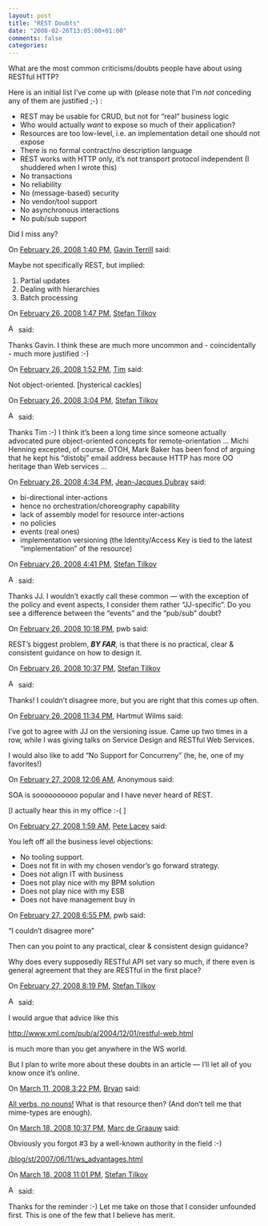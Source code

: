 ```yaml
---
layout: post
title: "REST Doubts"
date: "2008-02-26T13:05:00+01:00"
comments: false
categories: 
---
```


<p>What are the most common criticisms/doubts people have about using RESTful HTTP?</p>

<p>Here is an initial list I&#8217;ve come up with (please note that I&#8217;m <em>not</em> conceding any of them are justified ;-) :</p>

<ul>
<li>REST may be usable for CRUD, but not for &#8220;real&#8221; business logic</li>
<li>Who would actually <em>want</em> to expose so much of their application?</li>
<li>Resources are too low-level, i.e. an implementation detail one should not expose</li>
<li>There is no formal contract/no description language</li>
<li>REST works with HTTP only, it&#8217;s not transport protocol independent (I shuddered when I wrote this)  </li>
<li>No transactions</li>
<li>No reliability</li>
<li>No (message-based) security</li>
<li>No vendor/tool support</li>
<li>No asynchronous interactions</li>
<li>No pub/sub support</li>
</ul>

<p>Did I miss any?</p>

<section class="comments">



<div class="comment" id="comment-1626">
On <a href="#comment-1626" title="Permalink to this comment">February 26, 2008  1:40 PM</a>, <a href="http://fishdujour.typepad.com" title="http://fishdujour.typepad.com" rel="nofollow">Gavin Terrill</a>
said:
<p>Maybe not specifically REST, but implied:</p>

<ol>
<li>Partial updates</li>
<li>Dealing with hierarchies</li>
<li>Batch processing</li>
</ol>


<div class="comment" id="comment-1627">
On <a href="#comment-1627" title="Permalink to this comment">February 26, 2008  1:47 PM</a>, <a href="/blog/st/">Stefan Tilkov</a>

<a href="/blog/st/" class="commenter-profile"><img src="/mt4/mt-static/images/comment/mt_logo.png" height="16" alt="Author Profile Page" width="16" /></a>
said:
<p>Thanks Gavin. I think these are much more uncommon and - coincidentally - much more justified :-)</p>


<div class="comment" id="comment-1628">
On <a href="#comment-1628" title="Permalink to this comment">February 26, 2008  1:52 PM</a>, <a href="http://www.tbray.org/ongoing/" title="http://www.tbray.org/ongoing/" rel="nofollow">Tim</a>
said:
<p>Not object-oriented.  [hysterical cackles]</p>


<div class="comment" id="comment-1629">
On <a href="#comment-1629" title="Permalink to this comment">February 26, 2008  3:04 PM</a>, <a href="/blog/st/">Stefan Tilkov</a>

<a href="/blog/st/" class="commenter-profile"><img src="/mt4/mt-static/images/comment/mt_logo.png" height="16" alt="Author Profile Page" width="16" /></a>
said:
<p>Thanks Tim :-) I think it&#8217;s been a long time since someone actually advocated pure object-oriented concepts for remote-orientation &#8230; Michi Henning excepted, of course. OTOH, Mark Baker has been fond of arguing that he kept his &#8220;distobj&#8221; email address because HTTP has more OO heritage than Web services &#8230;</p>


<div class="comment" id="comment-1630">
On <a href="#comment-1630" title="Permalink to this comment">February 26, 2008  4:34 PM</a>, <a href="http://www.ebpml.org/ebpml_radio.htm" title="http://www.ebpml.org/ebpml_radio.htm" rel="nofollow">Jean-Jacques Dubray</a>
said:
<ul>
<li>bi-directional inter-actions</li>
<li>hence no orchestration/choreography capability</li>
<li>lack of assembly model for resource inter-actions</li>
<li>no policies</li>
<li>events (real ones)</li>
<li>implementation versioning (the Identity/Access Key is tied to the latest &#8220;implementation&#8221; of the resource)</li>
</ul>


<div class="comment" id="comment-1631">
On <a href="#comment-1631" title="Permalink to this comment">February 26, 2008  4:41 PM</a>, <a href="/blog/st/">Stefan Tilkov</a>

<a href="/blog/st/" class="commenter-profile"><img src="/mt4/mt-static/images/comment/mt_logo.png" height="16" alt="Author Profile Page" width="16" /></a>
said:
<p>Thanks JJ. I wouldn&#8217;t exactly call these common &#8212; with the exception of the policy and event aspects, I consider them rather &#8220;JJ-specific&#8221;. Do you see a difference between the &#8220;events&#8221; and the &#8220;pub/sub&#8221; doubt?</p>


<div class="comment" id="comment-1633">
On <a href="#comment-1633" title="Permalink to this comment">February 26, 2008 10:18 PM</a>, pwb
said:
<p>REST&#8217;s biggest problem, <b><i>BY FAR</i></b>, is that there is no practical, clear &amp; consistent guidance on how to design it.</p>


<div class="comment" id="comment-1634">
On <a href="#comment-1634" title="Permalink to this comment">February 26, 2008 10:37 PM</a>, <a href="/blog/st/">Stefan Tilkov</a>

<a href="/blog/st/" class="commenter-profile"><img src="/mt4/mt-static/images/comment/mt_logo.png" height="16" alt="Author Profile Page" width="16" /></a>
said:
<p>Thanks! I couldn&#8217;t disagree more, but you are right that this comes up often.</p>


<div class="comment" id="comment-1635">
On <a href="#comment-1635" title="Permalink to this comment">February 26, 2008 11:34 PM</a>, Hartmut Wilms
said:
<p>I&#8217;ve got to agree with JJ on the versioning issue. Came up two times in a row, while I was giving talks on Service Design and RESTful Web Services.</p>

<p>I would also like to add &#8220;No Support for Concurreny&#8221; (he, he, one of my favorites!)</p>


<div class="comment" id="comment-1636">
On <a href="#comment-1636" title="Permalink to this comment">February 27, 2008 12:06 AM</a>, Anonymous
said:
<p>SOA is soooooooooo popular and I have never heard of REST.</p>

<p>[I actually hear this in my office  :-(  ]</p>


<div class="comment" id="comment-1637">
On <a href="#comment-1637" title="Permalink to this comment">February 27, 2008  1:59 AM</a>, <a href="http://wanderingbarque.com/nonintersecting" title="http://wanderingbarque.com/nonintersecting" rel="nofollow">Pete Lacey</a>
said:
<p>You left off all the business level objections:</p>

<ul>
<li>No tooling support.</li>
<li>Does not fit in with my chosen vendor&#8217;s go forward strategy.</li>
<li>Does not align IT with business</li>
<li>Does not play nice with my BPM solution</li>
<li>Does not play nice with my ESB</li>
<li>Does not have management buy in</li>
</ul>


<div class="comment" id="comment-1638">
On <a href="#comment-1638" title="Permalink to this comment">February 27, 2008  6:55 PM</a>, pwb
said:
<p>&#8220;I couldn’t disagree more&#8221;</p>

<p>Then can you point to any practical, clear &amp; consistent design guidance?</p>

<p>Why does every supposedly RESTful API set vary so much, if there even is general agreement that they are RESTful in the first place?</p>


<div class="comment" id="comment-1639">
On <a href="#comment-1639" title="Permalink to this comment">February 27, 2008  8:19 PM</a>, <a href="/blog/st/">Stefan Tilkov</a>

<a href="/blog/st/" class="commenter-profile"><img src="/mt4/mt-static/images/comment/mt_logo.png" height="16" alt="Author Profile Page" width="16" /></a>
said:
<p>I would argue that advice like this</p>

<p><a href="http://www.xml.com/pub/a/2004/12/01/restful-web.html">http://www.xml.com/pub/a/2004/12/01/restful-web.html</a></p>

<p>is much more than you get anywhere in the WS world. </p>

<p>But I plan to write more about these doubts in an article &#8212; I&#8217;ll let all of you know once it&#8217;s online. </p>


<div class="comment" id="comment-1646">
On <a href="#comment-1646" title="Permalink to this comment">March 11, 2008  3:22 PM</a>, <a href="http://home.badc.rl.ac.uk/lawrence/blog" title="http://home.badc.rl.ac.uk/lawrence/blog" rel="nofollow">Bryan</a>
said:
<p><a href="http://home.badc.rl.ac.uk/lawrence/blog/2008/01/22/whither_service_descriptions" rel="nofollow">All verbs, no nouns!</a>
What is that resource then? (And don&#8217;t tell me that mime-types are enough).</p>


<div class="comment" id="comment-1652">
On <a href="#comment-1652" title="Permalink to this comment">March 18, 2008 10:37 PM</a>, <a href="http://www.marcdegraauw.com" title="http://www.marcdegraauw.com" rel="nofollow">Marc de Graauw</a>
said:
<p>Obviously you forgot #3 by a well-known authority in the field :-)</p>

<p><a href="/blog/st/2007/06/11/ws_advantages.html" rel="nofollow">/blog/st/2007/06/11/ws_advantages.html</a></p>


<div class="comment" id="comment-1653">
On <a href="#comment-1653" title="Permalink to this comment">March 18, 2008 11:01 PM</a>, <a href="/blog/st/">Stefan Tilkov</a>

<a href="/blog/st/" class="commenter-profile"><img src="/mt4/mt-static/images/comment/mt_logo.png" height="16" alt="Author Profile Page" width="16" /></a>
said:
<p>Thanks for the reminder :-) Let me take on those that I consider unfounded first. This is one of the few that I believe has merit.</p>


</section>

